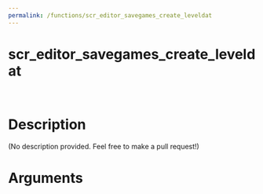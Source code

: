 ```yaml
---
permalink: /functions/scr_editor_savegames_create_leveldat
---
```

# scr_editor_savegames_create_leveldat  
&nbsp;  
# Description  
(No description provided. Feel free to make a pull request!) 
&nbsp;  
# Arguments


